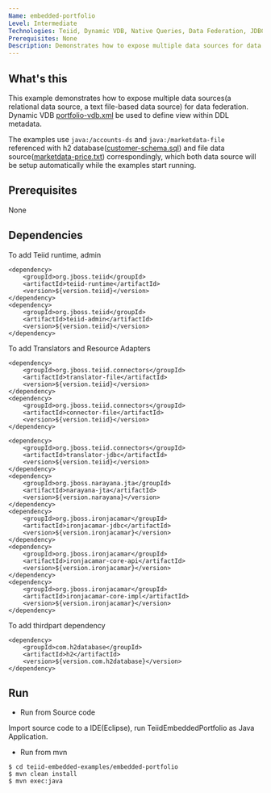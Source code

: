```yaml
---
Name: embedded-portfolio 
Level: Intermediate
Technologies: Teiid, Dynamic VDB, Native Queries, Data Federation, JDBC Translator, File Translator, TEXTTABLE 
Prerequisites: None
Description: Demonstrates how to expose multiple data sources for data federation
---
```


## What's this

This example demonstrates how to expose multiple data sources(a relational data source, a text file-based data source) for data federation. Dynamic VDB [portfolio-vdb.xml](src/main/resources/portfolio-vdb.xml) be used to define view within DDL metadata.

The examples use `java:/accounts-ds` and `java:/marketdata-file` referenced with h2 database([customer-schema.sql](src/main/resources/data/customer-schema.sql)) and file data source([marketdata-price.txt](src/main/resources/data/marketdata-price.txt)) correspondingly, which both data source will be setup automatically while the examples start running.

## Prerequisites

None

## Dependencies

To add Teiid runtime, admin

~~~
<dependency>
    <groupId>org.jboss.teiid</groupId>
    <artifactId>teiid-runtime</artifactId>
    <version>${version.teiid}</version>
</dependency>
<dependency>
    <groupId>org.jboss.teiid</groupId>
    <artifactId>teiid-admin</artifactId>
    <version>${version.teiid}</version>
</dependency>
~~~

To add Translators and Resource Adapters

~~~
<dependency>
    <groupId>org.jboss.teiid.connectors</groupId>
    <artifactId>translator-file</artifactId>
    <version>${version.teiid}</version>
</dependency>	
<dependency>
    <groupId>org.jboss.teiid.connectors</groupId>
    <artifactId>connector-file</artifactId>
    <version>${version.teiid}</version>
</dependency>		

<dependency>
    <groupId>org.jboss.teiid.connectors</groupId>
    <artifactId>translator-jdbc</artifactId>
    <version>${version.teiid}</version>
</dependency>	
<dependency>
    <groupId>org.jboss.narayana.jta</groupId>
    <artifactId>narayana-jta</artifactId>
    <version>${version.narayana}</version>
</dependency>
<dependency>
    <groupId>org.jboss.ironjacamar</groupId>
    <artifactId>ironjacamar-jdbc</artifactId>
    <version>${version.ironjacamar}</version>
</dependency>
<dependency>
    <groupId>org.jboss.ironjacamar</groupId>
    <artifactId>ironjacamar-core-api</artifactId>
    <version>${version.ironjacamar}</version>
</dependency>
<dependency>
    <groupId>org.jboss.ironjacamar</groupId>
    <artifactId>ironjacamar-core-impl</artifactId>
    <version>${version.ironjacamar}</version>
</dependency>
~~~

To add thirdpart dependency

~~~
<dependency>
    <groupId>com.h2database</groupId>
    <artifactId>h2</artifactId>
    <version>${version.com.h2database}</version>
</dependency>
~~~

## Run

* Run from Source code

Import source code to a IDE(Eclipse), run TeiidEmbeddedPortfolio as Java Application.

* Run from mvn 

~~~
$ cd teiid-embedded-examples/embedded-portfolio
$ mvn clean install
$ mvn exec:java
~~~

